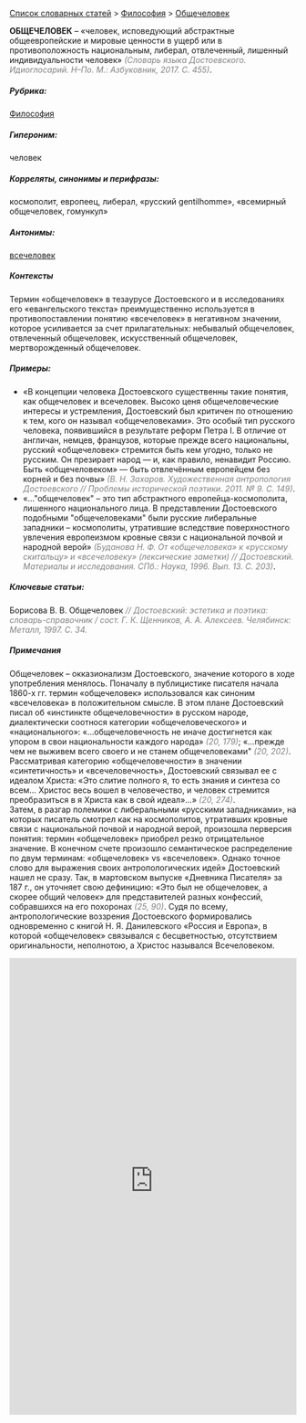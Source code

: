 <style>
st { color: Gray;
  font-style: italic;}
</style>

[Список словарных статей](https://thesaurus-dostoevsky.github.io/Thesaurus/) > [Философия](philosophy.md) > [Общечеловек](общечеловек.md) 

**ОБЩЕЧЕЛОВЕК** – «человек, исповедующий абстрактные общеевропейские и мировые ценности в ущерб или в противоположность  национальным, либерал,  отвлеченный, лишенный индивидуальности человек» <st>(Словарь языка Достоевского. Идиоглосарий. Н–По. М.: Азбуковник, 2017. С. 455)</st>.

##### Рубрика:
[Философия](philosophy.md)
##### Гипероним:
человек
##### Корреляты, синонимы и перифразы:
космополит,  европеец,  либерал, «русский gentilhomme», «всемирный общечеловек, гомункул»
##### Антонимы:
[всечеловек](всечеловек.md)  
##### Контексты
Термин «общечеловек» в тезаурусе Достоевского и в исследованиях его «евангельского текста» преимущественно используется в противопоставлении понятию «всечеловек» в негативном значении, которое усиливается  за счет прилагательных: небывалый  общечеловек, отвлеченный общечеловек, искусственный общечеловек, мертворожденный общечеловек. 
##### Примеры:
*	«В концепции человека Достоевского существенны такие понятия, как общечеловек и всечеловек. Высоко ценя общечеловеческие интересы и устремления, Достоевский был критичен по отношению к тем, кого он называл «общечеловеками». Это особый тип русского человека, появившийся в результате реформ Петра I. В отличие от англичан, немцев, французов, которые прежде всего национальны, русский «общечеловек» стремится быть кем угодно, только не русским. Он презирает народ — и, как правило, ненавидит Россию. Быть «общечеловеком» — быть отвлечённым европейцем без корней и без почвы» <st>(В. Н. Захаров. Художественная антропология Достоевского // Проблемы исторической поэтики. 2011. № 9. С. 149)</st>.
*	«…"общечеловек" – это тип абстрактного европейца-космополита, 
лишенного национального лица. В представлении Достоевского подобными "общечеловеками" были русские либеральные западники – космополиты, утратившие вследствие поверхностного увлечения европеизмом кровные связи с национальной почвой и народной верой» <st>(Буданова Н. Ф. От «общечеловека» к «русскому скитальцу» и «всечеловеку» (лексические заметки) // Достоевский. Материалы и исследования. СПб.: Наука, 1996. Вып. 13. С. 203)</st>.
##### Ключевые статьи:
Борисова В. В. Общечеловек <st>// Достоевский: эстетика и поэтика: словарь-справочник / сост. Г. К. Щенников, А. А. Алексеев. Челябинск: Металл, 1997. С. 34. </st>
##### Примечания
Общечеловек – окказионализм Достоевского, значение которого в ходе употребления менялось. Поначалу в публицистике писателя начала 1860-х гг. термин «общечеловек» использовался как синоним   «всечеловека» в положительном смысле. В этом плане Достоевский писал об «инстинкте общечеловечности» в русском народе, диалектически соотнося категории «общечеловеческого» и «национального»: «…общечеловечность не иначе достигнется как упором в свои национальности каждого народа» <st>(20, 179)</st>;  «…прежде чем не выживем всего своего и не станем общечеловеками" <st>(20, 202)</st>. Рассматривая категорию «общечеловечности» в значении «синтетичность» и «всечеловечность», Достоевский связывал ее с идеалом Христа: «Это слитие полного я, то есть знания и синтеза со всем… Христос весь вошел в человечество, и человек стремится преобразиться в я Христа как в свой идеал»…» <st>(20, 274)</st>.  
Затем, в  разгар полемики с либеральными «русскими западниками», на которых писатель смотрел как на космополитов, утративших кровные связи с национальной почвой и народной верой, произошла перверсия понятия: термин «общечеловек» приобрел резко отрицательное значение. В конечном счете  произошло семантическое распределение  по двум терминам: «общечеловек» vs «всечеловек». Однако точное слово для выражения своих антропологических идей» Достоевский нашел не сразу. Так,  в мартовском выпуске «Дневника Писателя» за 187  г., он уточняет свою дефиницию: «Это был не общечеловек, а скорее общий человек» для представителей разных конфессий, собравшихся на его похоронах <st>(25, 90)</st>. Судя по всему, антропологические воззрения Достоевского формировались  одновременно с книгой Н. Я. Данилевского «Россия и Европа», в которой «общечеловек» связывался с бесцветностью, отсутствием оригинальности, неполнотою, а Христос назывался Всечеловеком.

<iframe src="https://thesaurus-dostoevsky.github.io/nk/общечеловек.html" style="border:0px;width:100%;height:800px" allowfullscreen="true" webkitallowfullscreen="true" mozallowfullscreen="true">
